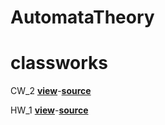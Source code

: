 # AutomataTheory
# classworks
CW_2 <span style="color: #ff0000"><a href="https://cagriege.github.io/AutomataTheory/Cw2.html"><b>view</b></a></span>-<a href="https://github.com/cagriege/AutomataTheory/blob/master/Cw2.html"><b>source</b></a>
<br></td>


HW_1 <a href="https://cagriege.github.io/AutomataTheory/HW1.html"><b>view</b></a>-<a href="https://github.com/cagriege/AutomataTheory/blob/master/HW1.html"><b>source</b></a>
<br>
